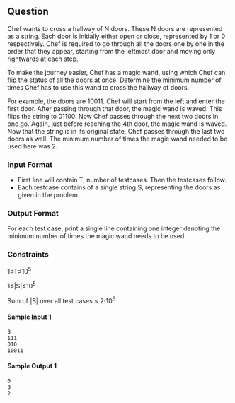 ## Question

Chef wants to cross a hallway of N doors. These N doors are represented as a string. Each door is initially either open or close, represented by 1 or 0 respectively. Chef is required to go through all the doors one by one in the order that they appear, starting from the leftmost door and moving only rightwards at each step.

To make the journey easier, Chef has a magic wand, using which Chef can flip the status of all the doors at once. Determine the minimum number of times Chef has to use this wand to cross the hallway of doors.

For example, the doors are 10011. Chef will start from the left and enter the first door. After passing through
that door, the magic wand is waved. This flips the string to 01100. Now Chef passes through the next two doors in
one go. Again, just before reaching the 4th door, the magic wand is waved. Now that the string is in its original
state, Chef passes through the last two doors as well. The minimum number of times the magic wand needed to be
used here was 2.

### Input Format

- First line will contain T, number of testcases. Then the testcases follow.
- Each testcase contains of a single string S, representing the doors as given in the problem.

### Output Format

For each test case, print a single line containing one integer denoting the minimum number of times the magic
wand needs to be used.

### Constraints

1≤T≤10<sup>5</sup>

1≤|S|≤10<sup>5</sup>

Sum of |S| over all test cases ≤ 2⋅10<sup>6</sup>

#### Sample Input 1

    3
    111
    010
    10011

#### Sample Output 1

    0
    3
    2
